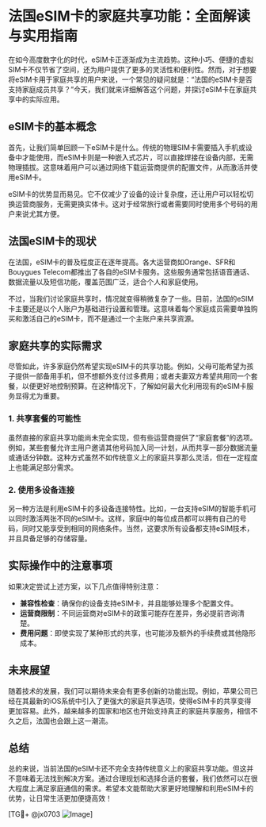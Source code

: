 # 法国eSIM卡的家庭共享功能：全面解读与实用指南

在如今高度数字化的时代，eSIM卡正逐渐成为主流趋势。这种小巧、便捷的虚拟SIM卡不仅节省了空间，还为用户提供了更多的灵活性和便利性。然而，对于想要将eSIM卡用于家庭共享的用户来说，一个常见的疑问就是：“法国的eSIM卡是否支持家庭成员共享？”今天，我们就来详细解答这个问题，并探讨eSIM卡在家庭共享中的实际应用。

## eSIM卡的基本概念

首先，让我们简单回顾一下eSIM卡是什么。传统的物理SIM卡需要插入手机或设备中才能使用，而eSIM卡则是一种嵌入式芯片，可以直接焊接在设备内部，无需物理插拔。这意味着用户可以通过网络下载运营商提供的配置文件，从而激活并使用eSIM卡。

eSIM卡的优势显而易见。它不仅减少了设备的设计复杂度，还让用户可以轻松切换运营商服务，无需更换实体卡。这对于经常旅行或者需要同时使用多个号码的用户来说尤其方便。

## 法国eSIM卡的现状

在法国，eSIM卡的普及程度正在逐年提高。各大运营商如Orange、SFR和Bouygues Telecom都推出了各自的eSIM卡服务。这些服务通常包括语音通话、数据流量以及短信功能，覆盖范围广泛，适合个人和家庭使用。

不过，当我们讨论家庭共享时，情况就变得稍微复杂了一些。目前，法国的eSIM卡主要还是以个人账户为基础进行设置和管理。这意味着每个家庭成员需要单独购买和激活自己的eSIM卡，而不是通过一个主账户来共享资源。

## 家庭共享的实际需求

尽管如此，许多家庭仍然希望实现eSIM卡的共享功能。例如，父母可能希望为孩子提供一部备用手机，但不想额外支付过多费用；或者夫妻双方希望共用同一个套餐，以便更好地控制预算。在这种情况下，了解如何最大化利用现有的eSIM卡服务显得尤为重要。

### 1. 共享套餐的可能性

虽然直接的家庭共享功能尚未完全实现，但有些运营商提供了“家庭套餐”的选项。例如，某些套餐允许主用户邀请其他号码加入同一计划，从而共享一部分数据流量或通话分钟数。这种方式虽然不如传统意义上的家庭共享那么灵活，但在一定程度上也能满足部分需求。

### 2. 使用多设备连接

另一种方法是利用eSIM卡的多设备连接特性。比如，一台支持eSIM的智能手机可以同时激活两张不同的eSIM卡。这样，家庭中的每位成员都可以拥有自己的号码，同时又能享受到相同的网络条件。当然，这要求所有设备都支持eSIM技术，并且具备足够的存储容量。

## 实际操作中的注意事项

如果决定尝试上述方案，以下几点值得特别注意：

- **兼容性检查**：确保你的设备支持eSIM卡，并且能够处理多个配置文件。
- **运营商限制**：不同运营商对eSIM卡的政策可能存在差异，务必提前咨询清楚。
- **费用问题**：即使实现了某种形式的共享，也可能涉及额外的手续费或其他隐形成本。

## 未来展望

随着技术的发展，我们可以期待未来会有更多创新的功能出现。例如，苹果公司已经在其最新的iOS系统中引入了更强大的家庭共享选项，使得eSIM卡的共享变得更加容易。此外，越来越多的国家和地区也开始支持真正的家庭共享服务，相信不久之后，法国也会跟上这一潮流。

## 总结

总的来说，当前法国的eSIM卡还不完全支持传统意义上的家庭共享功能。但这并不意味着无法找到解决方案。通过合理规划和选择合适的套餐，我们依然可以在很大程度上满足家庭通信的需求。希望本文能帮助大家更好地理解和利用eSIM卡的优势，让日常生活更加便捷高效！

[TG💪+ @jx0703 ![Image](https://github.com/user-attachments/assets/dbca1d08-cadb-493c-b0ec-ad6f7a83f270)]